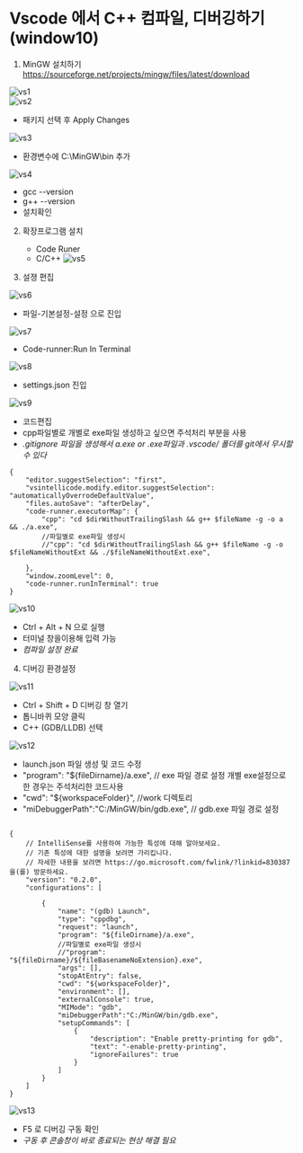 # Vscode 에서 C++ 컴파일, 디버깅하기(window10)

1. MinGW 설치하기
https://sourceforge.net/projects/mingw/files/latest/download  


![vs1](./img/vs1.png)     
![vs2](./img/vs2.png)     

- 패키지 선택 후 Apply Changes

![vs3](./img/vs3.png)     

- 환경변수에 C:\MinGW\bin 추가

![vs4](./img/vs4.png)     


- gcc --version
- g++ --version
- 설치확인

2. 확장프로그램 설치
    - Code Runer
    - C/C++
![vs5](./img/vs5.png)     

3. 설졍 편집

![vs6](./img/vs6.png)     

- 파일-기본설정-설정 으로 진입

![vs7](./img/vs7.png)

- Code-runner:Run In Terminal     

![vs8](./img/vs8.png)

- settings.json 진입

![vs9](./img/vs9.png)

- 코드편집
- cpp파일별로 개별로 exe파일 생성하고 싶으면 주석처리 부분을 사용
- *.gitignore 파일을 생성해서 a.exe or .exe파일과 .vscode/ 폴더를 git에서 무시할수 있다*
~~~
{
    "editor.suggestSelection": "first",
    "vsintellicode.modify.editor.suggestSelection": "automaticallyOverrodeDefaultValue",
    "files.autoSave": "afterDelay",
    "code-runner.executorMap": {
        "cpp": "cd $dirWithoutTrailingSlash && g++ $fileName -g -o a && ./a.exe",
        //파일별로 exe파일 생성시
        //"cpp": "cd $dirWithoutTrailingSlash && g++ $fileName -g -o $fileNameWithoutExt && ./$fileNameWithoutExt.exe",

    },
    "window.zoomLevel": 0,
    "code-runner.runInTerminal": true
}
~~~

![vs10](./img/vs10.png)

- Ctrl + Alt + N 으로 실행
- 터미널 창을이용해 입력 가능
- *컴파일 설정 완료*

4. 디버깅 환경설정

![vs11](./img/vs11.png)

- Ctrl + Shift + D 디버깅 창 열기
- 톱니바퀴 모양 클릭
- C++ (GDB/LLDB) 선택

![vs12](./img/vs12.png)

- launch.json 파일 생성 및 코드 수정
- "program": "${fileDirname}/a.exe", // exe 파일 경로 설정 개별 exe설정으로 한 경우는 주석처리한 코드사용
- "cwd": "${workspaceFolder}", //work 디렉토리
- "miDebuggerPath":"C:/MinGW/bin/gdb.exe", // gdb.exe 파일 경로 설정

~~~

{
    // IntelliSense를 사용하여 가능한 특성에 대해 알아보세요.
    // 기존 특성에 대한 설명을 보려면 가리킵니다.
    // 자세한 내용을 보려면 https://go.microsoft.com/fwlink/?linkid=830387을(를) 방문하세요.
    "version": "0.2.0",
    "configurations": [
        
        {
            "name": "(gdb) Launch",
            "type": "cppdbg",
            "request": "launch",
            "program": "${fileDirname}/a.exe",
            //파일별로 exe파일 생성시
            //"program": "${fileDirname}/${fileBasenameNoExtension}.exe",
            "args": [],
            "stopAtEntry": false,
            "cwd": "${workspaceFolder}",
            "environment": [],
            "externalConsole": true,
            "MIMode": "gdb",
            "miDebuggerPath":"C:/MinGW/bin/gdb.exe",
            "setupCommands": [
                {
                    "description": "Enable pretty-printing for gdb",
                    "text": "-enable-pretty-printing",
                    "ignoreFailures": true
                }
            ]
        }
    ]
}
~~~

![vs13](./img/vs13.png)

- F5 로 디버깅 구동 확인
- *구동 후 콘솔창이 바로 종료되는 현상 해결 필요*
